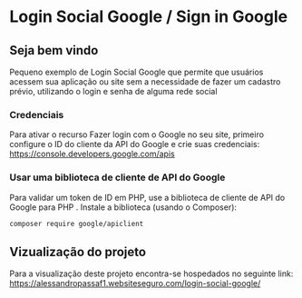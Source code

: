 # Login Social Google / Sign in Google

## Seja bem vindo

Pequeno exemplo de Login Social Google que permite que usuários 
acessem sua aplicação ou site sem a necessidade de fazer um cadastro prévio, 
utilizando o login e senha de alguma rede social


### Credenciais
Para ativar o recurso Fazer login com o Google no seu site, primeiro configure o ID do 
cliente da API do Google e crie suas credenciais:
https://console.developers.google.com/apis


### Usar uma biblioteca de cliente de API do Google

Para validar um token de ID em PHP, use a biblioteca de cliente de API do 
Google para PHP . Instale a biblioteca (usando o Composer):

```bash
composer require google/apiclient
```

## Vizualização do projeto

Para a visualização deste projeto encontra-se 
hospedados no seguinte link:
https://alessandropassaf1.websiteseguro.com/login-social-google/



